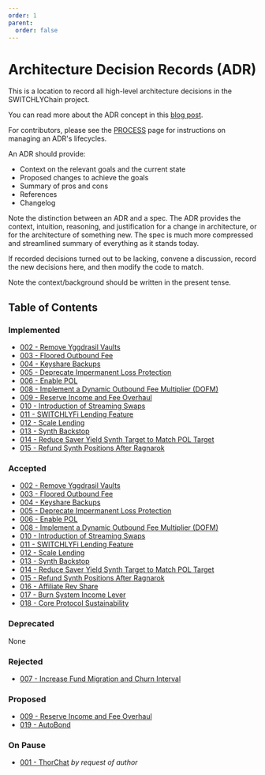 ```yaml
---
order: 1
parent:
  order: false
---
```


# Architecture Decision Records (ADR)

This is a location to record all high-level architecture decisions in the SWITCHLYChain project.

You can read more about the ADR concept in this [blog post](https://product.reverb.com/documenting-architecture-decisions-the-reverb-way-a3563bb24bd0#.78xhdix6t).

For contributors, please see the [PROCESS](PROCESS.md) page for instructions on managing an ADR's lifecycles.

An ADR should provide:

- Context on the relevant goals and the current state
- Proposed changes to achieve the goals
- Summary of pros and cons
- References
- Changelog

Note the distinction between an ADR and a spec. The ADR provides the context, intuition, reasoning, and
justification for a change in architecture, or for the architecture of something
new. The spec is much more compressed and streamlined summary of everything as
it stands today.

If recorded decisions turned out to be lacking, convene a discussion, record the new decisions here, and then modify the code to match.

Note the context/background should be written in the present tense.

## Table of Contents

### Implemented

- [002 - Remove Yggdrasil Vaults](./adr-002-removeyggvaults.md)
- [003 - Floored Outbound Fee](./adr-003-flooredoutboundfee.md)
- [004 - Keyshare Backups](./adr-004-keyshare-backups.md)
- [005 - Deprecate Impermanent Loss Protection](./adr-005-deprecate-ilp.md)
- [006 - Enable POL](./adr-006-enable-pol.md)
- [008 - Implement a Dynamic Outbound Fee Multiplier (DOFM)](./adr-008-implement-dynamic-outbound-fee-multiplier.md)
- [009 - Reserve Income and Fee Overhaul](./adr-009-reserve-income-fee-overhaul.md)
- [010 - Introduction of Streaming Swaps](./adr-010-streaming-swaps.md)
- [011 - SWITCHLYFi Lending Feature](./adr-011-lending.md)
- [012 - Scale Lending](./adr-012-scale-lending.md)
- [013 - Synth Backstop](./adr-013-synth-backstop.md)
- [014 - Reduce Saver Yield Synth Target to Match POL Target](./adr-014-reduce-saver-yield-target.md)
- [015 - Refund Synth Positions After Ragnarok](architecture/adr-015-refund-synth-positions-after-ragnarok.md)

### Accepted

- [002 - Remove Yggdrasil Vaults](./adr-002-removeyggvaults.md)
- [003 - Floored Outbound Fee](./adr-003-flooredoutboundfee.md)
- [004 - Keyshare Backups](./adr-004-keyshare-backups.md)
- [005 - Deprecate Impermanent Loss Protection](./adr-005-deprecate-ilp.md)
- [006 - Enable POL](./adr-006-enable-pol.md)
- [008 - Implement a Dynamic Outbound Fee Multiplier (DOFM)](./adr-008-implement-dynamic-outbound-fee-multiplier.md)
- [010 - Introduction of Streaming Swaps](./adr-010-streaming-swaps.md)
- [011 - SWITCHLYFi Lending Feature](./adr-011-lending.md)
- [012 - Scale Lending](./adr-012-scale-lending.md)
- [013 - Synth Backstop](./adr-013-synth-backstop.md)
- [014 - Reduce Saver Yield Synth Target to Match POL Target](./adr-014-reduce-saver-yield-target.md)
- [015 - Refund Synth Positions After Ragnarok](./adr-015-refund-synth-positions-after-ragnarok.md)
- [016 - Affiliate Rev Share](./adr-016-aff-rev-share.md)
- [017 - Burn System Income Lever](./adr-017-burn-system-income-lever.md)
- [018 - Core Protocol Sustainability](./adr-018-core-protocol-sustainability.md)

### Deprecated

None

### Rejected

- [007 - Increase Fund Migration and Churn Interval](./adr-007-increase-fund-migration-and-churn-interval.md)

### Proposed

- [009 - Reserve Income and Fee Overhaul](./adr-009-reserve-income-fee-overhaul.md)
- [019 - AutoBond](./adr-019-auto-bond.md)

### On Pause

- [001 - ThorChat](./adr-001-thorchat.md) _by request of author_
